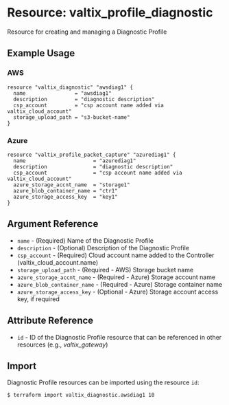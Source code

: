 # Resource: valtix_profile_diagnostic
Resource for creating and managing a Diagnostic Profile

## Example Usage

### AWS
```hcl
resource "valtix_diagnostic" "awsdiag1" {
  name                = "awsdiag1"
  description         = "diagnostic description"
  csp_account         = "csp account name added via valtix_cloud_account"
  storage_upload_path = "s3-bucket-name"
}
```

### Azure
```hcl
resource "valtix_profile_packet_capture" "azurediag1" {
  name                      = "azurediag1"
  description               = "diagnostic description"
  csp_account               = "csp account name added via valtix_cloud_account"
  azure_storage_accnt_name  = "storage1"
  azure_blob_container_name = "ctr1"
  azure_storage_access_key  = "key1"
}
```

## Argument Reference
* `name` - (Required) Name of the Diagnostic Profile
* `description` - (Optional) Description of the Diagnostic Profile
* `csp_account` - (Required) Cloud account name added to the Controller (valtix_cloud_account.name)
* `storage_upload_path` - (Required - AWS) Storage bucket name
* `azure_storage_accnt_name` - (Required - Azure) Storage account name
* `azure_blob_container_name` - (Required - Azure) Storage container name
* `azure_storage_access_key` - (Optional - Azure) Storage account access key, if required

## Attribute Reference
* `id` - ID of the Diagnostic Profile resource that can be referenced in other resources (e.g., *valtix_gateway*)

## Import
Diagnostic Profile resources can be imported using the resource `id`:

```hcl
$ terraform import valtix_diagnostic.awsdiag1 10
```